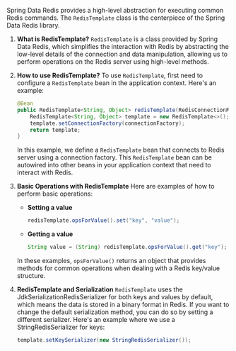 Spring Data Redis provides a high-level abstraction for executing common Redis commands. The `RedisTemplate` class is the centerpiece of the Spring Data Redis library.

1. **What is RedisTemplate?**
    `RedisTemplate` is a class provided by Spring Data Redis, which simplifies the interaction with Redis by abstracting the low-level details of the connection and data manipulation, allowing us to perform operations on the Redis server using high-level methods.

2. **How to use RedisTemplate?**
    To use `RedisTemplate`, first need to configure a `RedisTemplate` bean in the application context. Here's an example:
    ```java
    @Bean
    public RedisTemplate<String, Object> redisTemplate(RedisConnectionFactory connectionFactory) {
        RedisTemplate<String, Object> template = new RedisTemplate<>();
        template.setConnectionFactory(connectionFactory);
        return template;
    }
    ```
    In this example, we define a `RedisTemplate` bean that connects to Redis server using a connection factory. This `RedisTemplate` bean can be autowired into other beans in your application context that need to interact with Redis.

3. **Basic Operations with RedisTemplate**
    Here are examples of how to perform basic operations:
    - **Setting a value**
        ```java
        redisTemplate.opsForValue().set("key", "value");
        ```
    - **Getting a value**
        ```java
        String value = (String) redisTemplate.opsForValue().get("key");
        ```
    In these examples, `opsForValue()` returns an object that provides methods for common operations when dealing with a Redis key/value structure.

4. **RedisTemplate and Serialization**
    `RedisTemplate` uses the JdkSerializationRedisSerializer for both keys and values by default, which means the data is stored in a binary format in Redis. If you want to change the default serialization method, you can do so by setting a different serializer. Here's an example where we use a StringRedisSerializer for keys:
    ```java
    template.setKeySerializer(new StringRedisSerializer());
    ```

